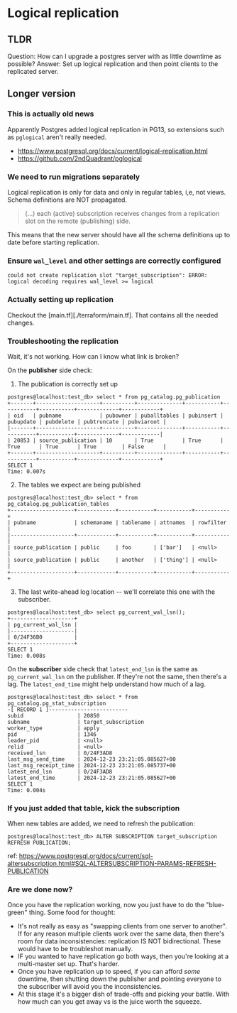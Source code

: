 # Logical replication

## TLDR

Question: How can I upgrade a postgres server with as little downtime as possible?
Answer: Set up logical replication and then point clients to the replicated server.

## Longer version

### This is actually old news

Apparently Postgres added logical replication in PG13, so extensions such as
`pglogical` aren't really needed.

- https://www.postgresql.org/docs/current/logical-replication.html
- https://github.com/2ndQuadrant/pglogical

### We need to run migrations separately

Logical replication is only for data and only in regular tables, i,e, not views. Schema definitions are NOT propagated.

> (...) each (active) subscription receives changes from a replication slot on the remote (publishing) side.

This means that the new server should have all the schema definitions up to date before starting replication.


### Ensure `wal_level` and other settings are correctly configured

```
could not create replication slot "target_subscription": ERROR:  logical decoding requires wal_level >= logical
```

### Actually setting up replication

Checkout the [main.tf][./terraform/main.tf]. That contains all the needed changes.

### Troubleshooting the replication

Wait, it's not working. How can I know what link is broken?


On the **publisher** side check:

1. The publication is correctly set up

```
postgres@localhost:test_db> select * from pg_catalog.pg_publication
+-------+--------------------+----------+--------------+-----------+-----------+-----------+-------------+------------+
| oid   | pubname            | pubowner | puballtables | pubinsert | pubupdate | pubdelete | pubtruncate | pubviaroot |
|-------+--------------------+----------+--------------+-----------+-----------+-----------+-------------+------------|
| 20853 | source_publication | 10       | True         | True      | True      | True      | True        | False      |
+-------+--------------------+----------+--------------+-----------+-----------+-----------+-------------+------------+
SELECT 1
Time: 0.007s
```

2. The tables we expect are being published

```
postgres@localhost:test_db> select * from pg_catalog.pg_publication_tables
+--------------------+------------+-----------+-----------+-----------+
| pubname            | schemaname | tablename | attnames  | rowfilter |
|--------------------+------------+-----------+-----------+-----------|
| source_publication | public     | foo       | ['bar']   | <null>    |
| source_publication | public     | another   | ['thing'] | <null>    |
+--------------------+------------+-----------+-----------+-----------+
```

3. The last write-ahead log location -- we'll correlate this one with the subscriber.

```
postgres@localhost:test_db> select pg_current_wal_lsn();  
+--------------------+
| pg_current_wal_lsn |
|--------------------|
| 0/24F36B0          |
+--------------------+
SELECT 1
Time: 0.008s
```

On the **subscriber** side check that `latest_end_lsn` is the same as
`pg_current_wal_lsn` on the publisher. If they're not the same, then there's a
lag. The `latest_end_time` might help understand how much of a lag.

```
postgres@localhost:test_db> select * from pg_catalog.pg_stat_subscription
-[ RECORD 1 ]-------------------------
subid                 | 20850
subname               | target_subscription
worker_type           | apply
pid                   | 1346
leader_pid            | <null>
relid                 | <null>
received_lsn          | 0/24F3AD8
last_msg_send_time    | 2024-12-23 23:21:05.085627+00
last_msg_receipt_time | 2024-12-23 23:21:05.085737+00
latest_end_lsn        | 0/24F3AD8
latest_end_time       | 2024-12-23 23:21:05.085627+00
SELECT 1
Time: 0.004s
```

### If you just added that table, kick the subscription

When new tables are added, we need to refresh the publication:

```
postgres@localhost:test_db> ALTER SUBSCRIPTION target_subscription REFRESH PUBLICATION;
```

ref: https://www.postgresql.org/docs/current/sql-altersubscription.html#SQL-ALTERSUBSCRIPTION-PARAMS-REFRESH-PUBLICATION

### Are we done now?

Once you have the replication working, now you just have to do the "blue-green" thing. Some food for thought:
* It's not really as easy as "swapping clients from one server to another". If
  for any reason multiple clients work over the same data, then there's room
  for data inconsistencies: replication IS NOT bidirectional. These would have
  to be troubleshot manually.
* IF you wanted to have replication go both ways, then you're looking at a
  multi-master set up. That's harder.
* Once you have replication up to speed, if you can afford _some_ downtime,
  then shutting down the publisher and pointing everyone to the subscriber will
  avoid you the inconsistencies.
* At this stage it's a bigger dish of trade-offs and picking your battle. With
  how much can you get away vs is the juice worth the squeeze.
